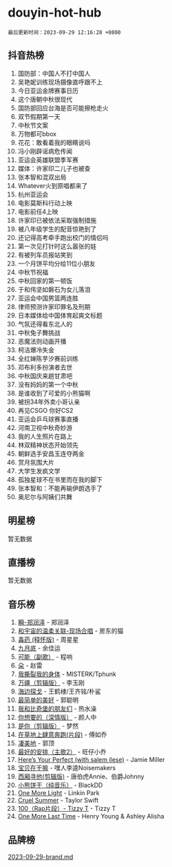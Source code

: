 # douyin-hot-hub

`最后更新时间：2023-09-29 12:16:28 +0800`

## 抖音热榜

1. 国防部：中国人不打中国人
1. 吴艳妮训练现场摄像直呼跟不上
1. 今日亚运金牌赛事日历
1. 这个唐朝中秋很现代
1. 国防部回应台海是否可能擦枪走火
1. 双节假期第一天
1. 中秋节文案
1. 万物都可bbox
1. 花花：敢看着我的眼睛说吗
1. 冯小刚辟谣病危传闻
1. 亚运会英雄联盟季军赛
1. 媒体：许家印二儿子也被查
1. 张本智和混双出局
1. Whatever火到原唱都来了
1. 杭州亚运会
1. 电影莫斯科行动上映
1. 电影前任4上映
1. 许家印已被依法采取强制措施
1. 被八年级学生的配音惊艳到了
1. 还记得高考牵手跑出校门的情侣吗
1. 第一次见打针时这么嚣张的娃
1. 有被列车员报站笑到
1. 一个月饼平均分给11位小朋友
1. 中秋节祝福
1. 中秋回家的第一顿饭
1. 于和伟坚如磐石为女儿落泪
1. 亚运会中国男篮两连胜
1. 律师预测许家印罪名及刑期
1. 日本媒体给中国体育起爽文标题
1. 气氛还得看东北人的
1. 中秋兔子舞挑战
1. 恶魔法则动画开播
1. 柯洁爆冷失金
1. 全红婵陈芋汐赛前训练
1. 邓布利多扮演者去世
1. 中秋国庆来趟甘肃吧
1. 没有妈妈的第一个中秋
1. 是谁收到了可爱的小熊猫啊
1. 被拐34年外卖小哥认亲
1. 再见CSGO 你好CS2
1. 亚运会乒乓球赛事直播
1. 河南卫视中秋奇妙游
1. 我的人生照片在路上
1. 林双精神状态开始领先
1. 朝鲜选手安昌玉连夺两金
1. 赏月氛围大片
1. 大学生发疯文学
1. 孤独星球不在书里而在我的脚下
1. 张本智和：不能再输伊朗选手了
1. 奥尼尔与阿姨们共舞

## 明星榜

暂无数据

## 直播榜

暂无数据

## 音乐榜

1. [瞬-郑润泽](https://sf3-cdn-tos.douyinstatic.com/obj/tos-cn-ve-2774/oYXHIohzvbNAzBhHgyksWpRM4bfkDsBdBDAynw) - 郑润泽
1. [和宇宙的温柔关联-现场合唱](https://sf3-cdn-tos.douyinstatic.com/obj/tos-cn-ve-2774/o0hONGDYQBgk0e5bqDeQOonVmncA6tC2nBwZLT) - 房东的猫
1. [毒药 (释怀版)](https://sf6-cdn-tos.douyinstatic.com/obj/tos-cn-ve-2774/oYILMEAzspdZBIzy4frJNB8ZHPHWAhiwowd4Ad) - 周星星
1. [九月底](https://sf3-cdn-tos.douyinstatic.com/obj/tos-cn-ve-2774/oMfewG4PDTFhF8iz3OGQ7ABH5i6fCgnMaoCbzZ) - 余佳运
1. [可能（副歌）](https://sf6-cdn-tos.douyinstatic.com/obj/tos-cn-ve-2774/cde1731888894259b333569393c2fb51) - 程响
1. [朵](https://sf6-cdn-tos.douyinstatic.com/obj/tos-cn-ve-2774/932f5bdfcd7c47b880525e92ab8a4999) - 赵雷
1. [我撕裂我的身体](https://sf6-cdn-tos.douyinstatic.com/obj/tos-cn-ve-2774/o0cWZzf7vIzpjLQBHPXwtFhMxYUvsP8AoC8EgA) - MISTERK/Tphunk
1. [万疆（剪辑版）](https://sf6-cdn-tos.douyinstatic.com/obj/tos-cn-ve-2774/ooG7oVgFlDTelKCjCsTTobQvbdtj1BBQXnfZd8) - 李玉刚
1. [海边探戈](https://sf3-cdn-tos.douyinstatic.com/obj/tos-cn-ve-2774/os9gE0VQCGqt6VQkZDyBBYvfSDY0QFe3vVmubn) - 王鹤棣/王齐铭/朴鲨
1. [最简单的美好](https://sf6-cdn-tos.douyinstatic.com/obj/tos-cn-ve-2774/a3623594908d4f208709c19c9584f981) - 郭聪明
1. [我和比奇堡的朋友们](https://sf6-cdn-tos.douyinstatic.com/obj/tos-cn-ve-2774/f0505db981ea4a6d91453a15924a82aa) - 热水澡
1. [你想要的（深情版）](https://sf3-cdn-tos.douyinstatic.com/obj/tos-cn-ve-2774/oIMnk8GFpoYUtBP39qsBLeMCDPQxxYcI4gbeZS) - 颜人中
1. [是你（剪辑版）](https://sf3-cdn-tos.douyinstatic.com/obj/tos-cn-ve-2774/46019dae783c4c969944217fe1cfafc4) - 梦然
1. [在草地上肆意奔跑(片段)](https://sf3-cdn-tos.douyinstatic.com/obj/tos-cn-ve-2774/8831d494742f45dabdfa8adb8b817259) - 傅如乔
1. [凄美地](https://sf3-cdn-tos.douyinstatic.com/obj/tos-cn-ve-2774/oshF4RgFMhmTSa4jCaHNUXI0NetFtBBQBzBZdf) - 郭顶
1. [最好的安排（主歌2）](https://sf6-cdn-tos.douyinstatic.com/obj/tos-cn-ve-2774/oMMZX1DuHpMwgoDztBmZswgQnbCeeANZxBHkFY) - 旺仔小乔
1. [Here’s Your Perfect (with salem ilese)](https://sf6-cdn-tos.douyinstatic.com/obj/tos-cn-ve-2774/076b1576c6c546598f803fe53da388a7) - Jamie Miller
1. [宝贝在干嘛](https://sf6-cdn-tos.douyinstatic.com/obj/tos-cn-ve-2774/okW4hBCfJI5B2ZEgTCtikhMW7IafzNrBQIYkpJ) - 嘿人李逵Noisemakers
1. [西厢寻他(剪辑版)](https://sf3-cdn-tos.douyinstatic.com/obj/tos-cn-ve-2774/oUsAVfAQKlRNxEv5qxvIB8o5qmIWUcXbzJKJhw) - 唐伯虎Annie、伯爵Johnny
1. [小熊饼干（纯音乐）](https://sf3-cdn-tos.douyinstatic.com/obj/tos-cn-ve-2774/c25d7893334c4ded99a2ae09f9e2a7d6) - BlackDD
1. [One More Light](https://sf3-cdn-tos.douyinstatic.com/obj/tos-cn-ve-2774/okIBCInhecoGOE5h6ZvqCBYtfXCIMQEbgkRKgD) - Linkin Park
1. [Cruel Summer](https://sf6-cdn-tos.douyinstatic.com/obj/tos-cn-ve-2774/b35ad770e6d4495abefaa493fa46b555) - Taylor Swift
1. [100（Rap片段）- Tizzy T](https://sf6-cdn-tos.douyinstatic.com/obj/tos-cn-ve-2774/f3d21de5ab834c0f9bb7443c06f73d04) - Tizzy T
1. [One More Last Time](https://sf3-cdn-tos.douyinstatic.com/obj/tos-cn-ve-2774/oAzTlo0LUAdCAIhjktsKWcLAEUKmZwGcOoB1fy) - Henry Young & Ashley Alisha

## 品牌榜

[2023-09-29-brand.md](2023-09-29-brand.md)
